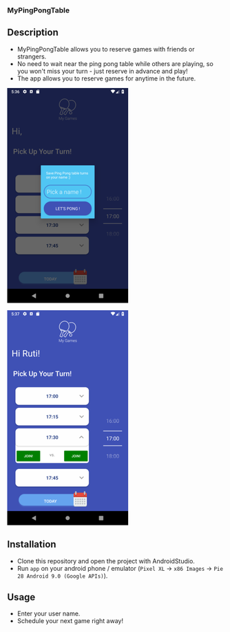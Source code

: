 ### MyPingPongTable

## Description
- MyPingPongTable allows you to reserve games with friends or strangers.
- No need to wait near the ping pong table while others are playing, 
  so you won't miss your turn - just reserve in advance and play!
- The app allows you to reserve games for anytime in the future.

![](demo1.png)

![](demo2.png)

## Installation
- Clone this repository and open the project with AndroidStudio.
- Run `app` on your android phone / emulator 
(`Pixel XL` -> `x86 Images` -> `Pie 28 Android 9.0 (Google APIs)`).

## Usage
- Enter your user name.
- Schedule your next game right away!
